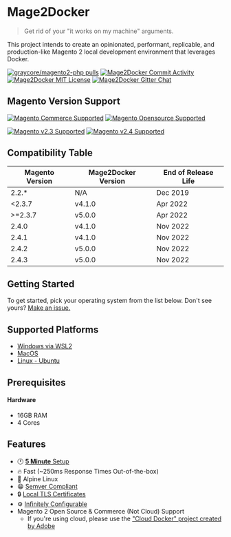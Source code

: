 # Mage2Docker

> Get rid of your "it works on my machine" arguments.

This project intends to create an opinionated, performant, replicable, and production-like Magento 2 local development environment that leverages Docker.

[![graycore/magento2-php pulls](https://img.shields.io/docker/pulls/graycore/magento-php.svg?label=magento-php%20docker%20pulls)](https://hub.docker.com/r/graycore/magento-php)
[![Mage2Docker Commit Activity](https://img.shields.io/badge/maintained%3F-yes-brightgreen.svg)](https://github.com/graycoreop/mage2docker/graphs/commit-activity)
[![Mage2Docker MIT License](https://img.shields.io/badge/license-MIT-blue.svg)](https://github.com/graycore/mage2docker/blob/master/LICENSE.md)
[![Mage2Docker Gitter Chat](https://img.shields.io/badge/chat-%23mage2docker%20on%20Gitter-brightgreen.svg)](https://gitter.im/graycoreio/mage2docker)
## Magento Version Support
[![Magento Commerce Supported](https://img.shields.io/badge/Magento-Commerce-brightgreen.svg?labelColor=2f2b2f&logo=magento&logoColor=f26724&color=464246&longCache=true&style=flat)](https://magento.com/)
[![Magento Opensource Supported](https://img.shields.io/badge/Magento-Opensource-brightgreen.svg?labelColor=2f2b2f&logo=magento&logoColor=f26724&color=464246&longCache=true&style=flat)](https://magento.com/)

[![Magento v2.3 Supported](https://img.shields.io/badge/Magento-2.3-brightgreen.svg?labelColor=2f2b2f&logo=magento&logoColor=f26724&color=464246&longCache=true&style=flat)](https://magento.com/)
[![Magento v2.4 Supported](https://img.shields.io/badge/Magento-2.4-brightgreen.svg?labelColor=2f2b2f&logo=magento&logoColor=f26724&color=464246&longCache=true&style=flat)](https://magento.com/)

## Compatibility Table
| Magento Version | Mage2Docker Version | End of Release Life |
|-----------------|---------------------|---------------------|
| 2.2.*           | N/A                 | Dec 2019            |
| <2.3.7          | v4.1.0              | Apr 2022            |
| >=2.3.7         | v5.0.0              | Apr 2022            |
| 2.4.0           | v4.1.0              | Nov 2022            |
| 2.4.1           | v4.1.0              | Nov 2022            |
| 2.4.2           | v5.0.0              | Nov 2022            |
| 2.4.3           | v5.0.0              | Nov 2022            |

## Getting Started
To get started, pick your operating system from the list below. Don't see yours? [Make an issue.](https://github.com/graycoreio/mage2docker/issues/new?assignees=damienwebdev&labels=feat&template=feature_request.md&title=%5BFEAT%5D)

## Supported Platforms
* [Windows via WSL2](./docs/platforms/windows.md)
* [MacOS](./docs/platforms/macos.md)
* [Linux - Ubuntu](./docs/platforms/ubuntu.md)

## Prerequisites

#### Hardware
* 16GB RAM
* 4 Cores

## Features

* :clock1: [**5 Minute** Setup](#supported-platforms)
* :fire: Fast (~250ms Response Times Out-of-the-box)
* :evergreen_tree: Alpine Linux
* :grin: [Semver Compliant](https://semver.org/)
* :lock: [Local TLS Certificates](./docs/stories/ssl/making-tls-work-locally.md)
* :gear: [Infinitely Configurable](./docs/stories/configuring.md)
* Magento 2 Open Source & Commerce (Not Cloud) Support
  * If you're using cloud, please use the ["Cloud Docker" project created by Adobe](https://devdocs.magento.com/cloud/docker/docker-config.html)
